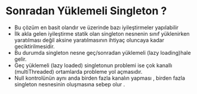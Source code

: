 # Sonradan Yüklemeli Singleton ?

* Bu çözüm en basit olandır ve üzerinde bazı iyileştirmeler yapılabilir
* İlk akla gelen iyileştirme statik olan singleton nesnenin sınıf yüklenirken yaratılması değil aksine yaratılmasının 
ihtiyaç oluncaya kadar geciktirilmesidir.
* Bu durumda singleton nesne geç/sonradan yüklemeli (lazy loading)hale gelir.
* Geç yüklemeli (lazy loaded) singletonun problemi ise çok kanallı (multiThreaded) ortamlarda probleme yol açmasıdır.
* Null kontrolünün aynı anda birden fazla kanalın yapması , birden fazla singleton nesnesinin oluşmasına sebep olur .
